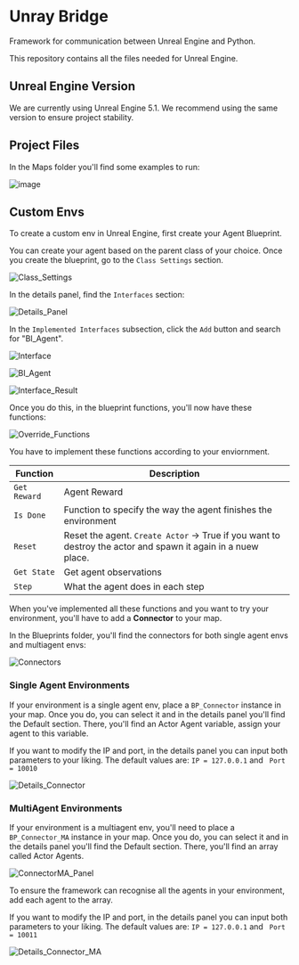 # Unray Bridge

Framework for communication between Unreal Engine and Python.

This repository contains all the files needed for Unreal Engine. 

## Unreal Engine Version

We are currently using Unreal Engine 5.1. We recommend using the same version to ensure project stability. 

## Project Files

In the Maps folder you'll find some examples to run:

![image](https://github.com/Nullspace-Colombia/Multiagents/assets/55969494/508e8fee-18fd-4caf-80e1-506919cfb012)

## Custom Envs

To create a custom env in Unreal Engine, first create your Agent Blueprint. 

You can create your agent based on the parent class of your choice. Once you create the blueprint, go to the ```Class Settings``` section.

![Class_Settings](https://github.com/Nullspace-Colombia/Multiagents/assets/55969494/10695530-d6b3-4b1e-a1a0-014e4a7b7008)

In the details panel, find the ```Interfaces``` section:

![Details_Panel](https://github.com/Nullspace-Colombia/Multiagents/assets/55969494/8ac78280-956a-4eff-9d62-5747af6514eb)

In the ```Implemented Interfaces``` subsection, click the ```Add``` button and search for "BI_Agent".

![Interface](https://github.com/Nullspace-Colombia/Multiagents/assets/55969494/ff7fb690-e23b-4c7a-9170-0fc0ff81d382)

![BI_Agent](https://github.com/Nullspace-Colombia/Multiagents/assets/55969494/ab14faee-521b-4f20-a7c4-c99736ea4ee9)

![Interface_Result](https://github.com/Nullspace-Colombia/Multiagents/assets/55969494/e0424945-374d-4786-8c1f-5db6ae402584)

Once you do this, in the blueprint functions, you'll now have these functions:

![Override_Functions](https://github.com/Nullspace-Colombia/Multiagents/assets/55969494/8709d437-53fb-4371-88bb-e4f8141d11a5)

You have to implement these functions according to your enviornment. 

| Function | Description |
|--------|---------|
|```Get Reward```| Agent Reward | 
| ```Is Done```| Function to specify the way the agent finishes the environment |
| ```Reset```  |  Reset the agent. ```Create Actor``` -> True if you want to destroy the actor and spawn it again in a nuew place. |
| ```Get State``` | Get agent observations |
| ```Step``` | What the agent does in each step |

When you've implemented all these functions and you want to try your environment, you'll have to add a **Connector** to your map.

In the Blueprints folder, you'll find the connectors for both single agent envs and multiagent envs:

![Connectors](https://github.com/Nullspace-Colombia/Multiagents/assets/55969494/f4fba381-5269-40c4-a5e6-7731922d9ca1)

### Single Agent Environments

If your environment is a single agent env, place a ```BP_Connector``` instance in your map. Once you do, you can select it and in the details panel you'll find the Default section. There, you'll find an Actor Agent variable, assign your agent to this variable. 

If you want to modify the IP and port, in the details panel you can input both parameters to your liking. The default values are: ``` IP = 127.0.0.1 ``` and ``` Port = 10010```

![Details_Connector](https://github.com/Nullspace-Colombia/Multiagents/assets/55969494/52acb043-5e69-4bbb-b164-3f38f6607908)



### MultiAgent Environments

If your environment is a multiagent env, you'll need to place a ```BP_Connector_MA``` instance in your map. Once you do, you can select it and in the details panel you'll find the Default section. There, you'll find an array called Actor Agents. 

![ConnectorMA_Panel](https://github.com/Nullspace-Colombia/Multiagents/assets/55969494/5989c256-024c-4386-b8c5-a585d493488f)

To ensure the framework can recognise all the agents in your environment, add each agent to the array. 

If you want to modify the IP and port, in the details panel you can input both parameters to your liking. The default values are: ``` IP = 127.0.0.1 ``` and ``` Port = 10011```

![Details_Connector_MA](https://github.com/Nullspace-Colombia/Multiagents/assets/55969494/0c17fb39-52d6-435e-8ff4-488a76d59db9)




